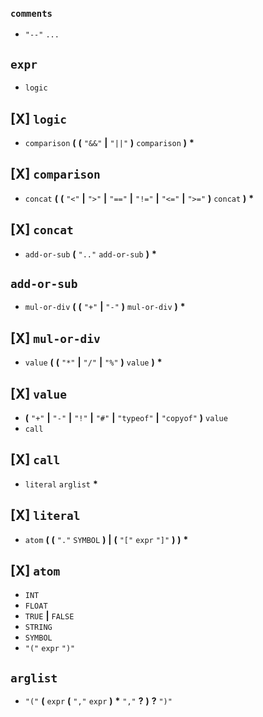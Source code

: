 ### `comments`

- `"--"` `...`

## `expr`

- `logic`

## [X] `logic`

- `comparison` **(** **(** `"&&"` **|** `"||"` **)** `comparison` **)** **\***

## [X] `comparison`

- `concat` **(** **(** `"<"` **|** `">"` **|** `"=="` **|** `"!="` **|** `"<="` **|** `">="` **)** `concat` **)** **\***

## [X] `concat`

- `add-or-sub` **(** `".."` `add-or-sub` **)** **\***

## `add-or-sub`

- `mul-or-div` **(** **(** `"+"` **|** `"-"` **)** `mul-or-div` **)** **\***

## [X] `mul-or-div`

- `value` **(** **(** `"*"` **|** `"/"` **|** `"%"` **)** `value` **)** **\***

## [X] `value`

- **(** `"+"` **|** `"-"` **|** `"!"` **|** `"#"` **|** `"typeof"` **|** `"copyof"` **)** `value`
- `call`

## [X] `call`

- `literal` `arglist` **\***

## [X] `literal`

- `atom` **(**
  **(** `"."` `SYMBOL` **)**
  **|** **(** `"["` `expr` `"]"` **)**
  **)** **\***

## [X] `atom`

- `INT`
- `FLOAT`
- `TRUE` **|** `FALSE`
- `STRING`
- `SYMBOL`
- `"("` `expr` `")"`

## `arglist`

- `"("` **(** `expr` **(** `","` `expr` **)** **\*** `","` **?** **)** **?** `")"`
